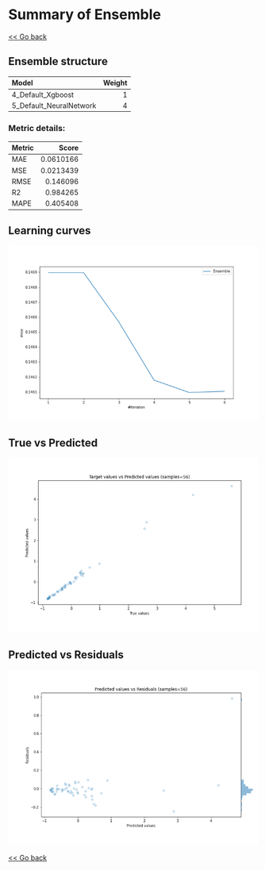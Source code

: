 # Summary of Ensemble

[<< Go back](../README.md)


## Ensemble structure
| Model                   |   Weight |
|:------------------------|---------:|
| 4_Default_Xgboost       |        1 |
| 5_Default_NeuralNetwork |        4 |

### Metric details:
| Metric   |     Score |
|:---------|----------:|
| MAE      | 0.0610166 |
| MSE      | 0.0213439 |
| RMSE     | 0.146096  |
| R2       | 0.984265  |
| MAPE     | 0.405408  |



## Learning curves
![Learning curves](learning_curves.png)
## True vs Predicted

![True vs Predicted](true_vs_predicted.png)


## Predicted vs Residuals

![Predicted vs Residuals](predicted_vs_residuals.png)



[<< Go back](../README.md)

